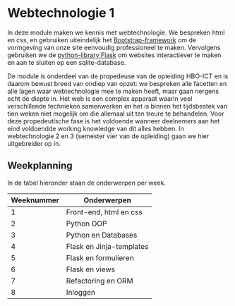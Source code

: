 # Webtechnologie 1

In deze module maken we kennis met webtechnologie. We bespreken html en css, en gebruiken uiteindelijk het [Bootstrap-framework](https://getbootstrap.com/) om de vormgeving van onze site eenvoudig professioneel te maken. Vervolgens gebruiken we de [python-library Flask](https://flask.palletsprojects.com/en/1.1.x/) om websites interactiever te maken en aan te sluiten op een sqlite-database.

De module is onderdeel van de propedeuse van de opleiding HBO-ICT en is daarom bewust breed van ondiep van opzet: we bespreken alle facetten en alle lagen waar webtechnologie mee te maken heeft, maar gaan nergens echt de diepte in. Het web is een complex apparaat waarin veel verschillende technieken samenwerken en het is binnen het tijdsbestek van tien weken niet mogelijk om die allemaal uit ten treure te behandelen. Voor deze propedeutische fase is het voldoende wanneer deelnemers aan het eind voldoendde working knowledge van dit alles hebben. In webtechnologie 2 en 3 (semester vier van de opleiding) gaan we hier uitgebreider op in.

## Weekplanning

In de tabel hieronder staan de onderwerpen per week.

Weeknummer | Onderwerpen
---|---
1 | Front-end, html en css
2 | Python OOP
3 | Python en Databases
4 | Flask en Jinja-templates
5 | Flask en formulieren
6 | Flask en views
7 | Refactoring en ORM
8 | Inloggen